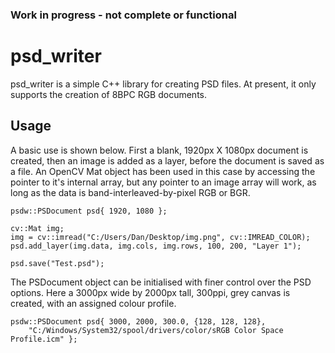 ### Work in progress - not complete or functional

# psd_writer
psd_writer is a simple C++ library for creating PSD files. At present, it only supports the creation of 8BPC RGB documents.

## Usage
A basic use is shown below. First a blank, 1920px X 1080px document is created, then an image is added as a layer, before the document is saved as a file.
An OpenCV Mat object has been used in this case by accessing the pointer to it's internal array, but any pointer to an image array will work, as long as the 
data is band-interleaved-by-pixel RGB or BGR.

    psdw::PSDocument psd{ 1920, 1080 };

    cv::Mat img;
    img = cv::imread("C:/Users/Dan/Desktop/img.png", cv::IMREAD_COLOR);
    psd.add_layer(img.data, img.cols, img.rows, 100, 200, "Layer 1");

    psd.save("Test.psd");
    
The PSDocument object can be initialised with finer control over the PSD options.
Here a 3000px wide by 2000px tall, 300ppi, grey canvas is created, with an assigned colour profile.

    psdw::PSDocument psd{ 3000, 2000, 300.0, {128, 128, 128},
        "C:/Windows/System32/spool/drivers/color/sRGB Color Space Profile.icm" };

    
